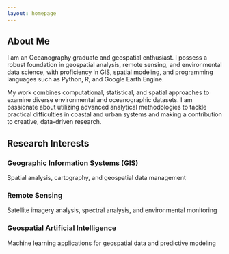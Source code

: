 ```yaml
---
layout: homepage
---
```


## About Me

I am an Oceanography graduate and geospatial enthusiast. I possess a robust foundation in geospatial analysis, remote sensing, and environmental data science, with proficiency in GIS, spatial modeling, and programming languages such as Python, R, and Google Earth Engine.

My work combines computational, statistical, and spatial approaches to examine diverse environmental and oceanographic datasets. I am passionate about utilizing advanced analytical methodologies to tackle practical difficulties in coastal and urban systems and making a contribution to creative, data-driven research.

## Research Interests

### Geographic Information Systems (GIS)
Spatial analysis, cartography, and geospatial data management

### Remote Sensing
Satellite imagery analysis, spectral analysis, and environmental monitoring

### Geospatial Artificial Intelligence
Machine learning applications for geospatial data and predictive modeling
